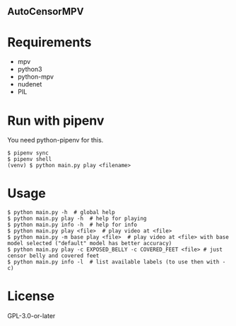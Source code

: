 AutoCensorMPV
-------------

# Requirements
- mpv
- python3
- python-mpv
- nudenet
- PIL

# Run with pipenv
You need python-pipenv for this.

```shell
$ pipenv sync
$ pipenv shell
(venv) $ python main.py play <filename>
```


# Usage
```shell
$ python main.py -h  # global help
$ python main.py play -h  # help for playing
$ python main.py info -h  # help for info
$ python main.py play <file>  # play video at <file>
$ python main.py -m base play <file>  # play video at <file> with base model selected ("default" model has better accuracy)
$ python main.py play -c EXPOSED_BELLY -c COVERED_FEET <file> # just censor belly and covered feet
$ python main.py info -l  # list available labels (to use then with -c)
```

# License
GPL-3.0-or-later
